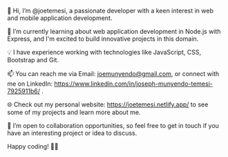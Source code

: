 👋 Hi, I’m @joetemesi, a passionate developer with a keen interest in web and mobile application development.

🌱 I’m currently learning about web application development in Node.js with Express, and I'm excited to build innovative projects in this domain.

💡 I have experience working with technologies like JavaScript, CSS, Bootstrap and Git.

📫 You can reach me via Email: joemunyendo@gmail.com, or connect with me on LinkedIn: https://www.linkedin.com/in/joseph-munyendo-temesi-7925911b6/ .

🌐 Check out my personal website: https://joetemesi.netlify.app/ to see some of my projects and learn more about me.

🤝 I’m open to collaboration opportunities, so feel free to get in touch if you have an interesting project or idea to discuss.

Happy coding! 👨‍💻


<!---
joetemesi/joetemesi is a ✨ special ✨ repository because its `README.md` (this file) appears on your GitHub profile.
You can click the Preview link to take a look at your changes.
--->
